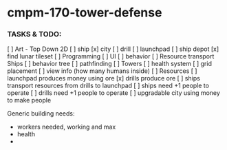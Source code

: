 # cmpm-170-tower-defense
### TASKS & TODO: 
[ ] Art - Top Down 2D
	[ ] ship
	[x] city
	[ ] drill
	[ ] launchpad
	[ ] ship depot
	[x] find lunar tileset
[ ] Programming
	[ ] UI
	[ ] behavior
	[ ] Resource transport Ships
		[ ] behavior tree
		[ ] pathfinding 
	[ ] Towers
		[ ] health system
		[ ] grid placement
		[ ] view info (how many humans inside)
	[ ] Resources
		[ ] launchpad produces money using ore
		[x] drills produce ore
		[ ] ships transport resources from drills to launchpad
		[ ] ships need +1 people to operate
		[ ] drills need +1 people to operate
		[ ] upgradable city using money to make people
		
Generic building needs:
* workers needed, working and max
* health
* 

